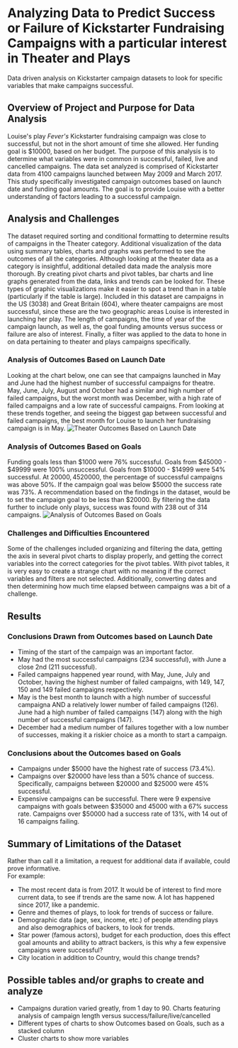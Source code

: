# Analyzing Data to Predict Success or Failure of Kickstarter Fundraising Campaigns with a particular interest in Theater and Plays
Data driven analysis on Kickstarter campaign datasets to look for specific variables that make campaigns successful.
## Overview of Project and Purpose for Data Analysis
Louise's play *Fever's* Kickstarter fundraising campaign was close to successful, but not in the short amount of time she allowed.  Her funding goal is $10000, based on her budget. The purpose of this analysis is to determine what variables were in common in successful, failed, live and cancelled campaigns.  The data set analyzed is comprised of Kickstarter data from 4100 campaigns launched between May 2009 and March 2017.  This study specifically investigated campaign outcomes based on launch date and funding goal amounts.  The goal is to provide Louise with a better understanding of factors leading to a successful campaign.

## Analysis and Challenges
The dataset required sorting and conditional formatting to determine results of campaigns in the Theater category.  Additional visualization of the data using summary tables, charts and graphs was performed to see the outcomes of all the categories.  Although looking at the theater data as a category is insightful, additional detailed data made the analysis more thorough.  By creating pivot charts and pivot tables, bar charts and line graphs generated from the data, links and trends can be looked for. These types of graphic visualizations make it easier to spot a trend than in a table (particularly if the table is large).   Included in this dataset are campaigns in the US (3038) and Great Britain (604), where theater campaigns are most successful, since these are the two geographic areas Louise is interested in launching her play.  The length of campaigns, the time of year of the campaign launch, as well as, the goal funding amounts versus success or failure are also of interest.  Finally, a filter was applied to the data to hone in on data pertaining to theater and plays campaigns specifically.
### Analysis of Outcomes Based on Launch Date
Looking at the chart below, one can see that campaigns launched in May and June had the highest number of successful campaigns for theatre.  May, June, July, August and October had a similar and high number of failed campaigns, but the worst month was December, with a high rate of failed campaigns and a low rate of successful campaigns.  From looking at these trends together, and seeing the biggest gap between successful and failed campaigns, the best month for Louise to launch her fundraising campaign is in May.
![Theater Outcomes Based on Launch Date](https://github.com/jcsargis00/kickstarter-analysis/blob/main/resources/Theater_Outcomes_vs_Launch.png)
### Analysis of Outcomes Based on Goals
Funding goals less than $1000 were 76% successful.  Goals from $45000 - $49999 were 100% unsuccessful. Goals from $10000 - $14999 were 54% successful.  At $20000, 45% were successful.  By keeping the goal <$20000, the percentage of successful campaigns was above 50%.  If the campaign goal was below $5000 the success rate was 73%.  A recommendation based on the findings in the dataset, would be to set the campaign goal to be less than $20000. By filtering the data further to include only plays, success was found with 238 out of 314 campaigns.
![Analysis of Outcomes Based on Goals](https://github.com/jcsargis00/kickstarter-analysis/blob/main/resources/Outcomes_vs_Goals.png)
### Challenges and Difficulties Encountered
Some of the challenges included organizing and filtering the data, getting the axis in several pivot charts to display properly, and getting the correct variables into the correct categories for the pivot tables.  With pivot tables, it is very easy to create a strange chart with no meaning if the correct variables and filters are not selected.  Additionally, converting dates and then determining how much time elapsed between campaigns was a bit of a challenge.
## Results

### Conclusions Drawn from Outcomes based on Launch Date
* Timing of the start of the campaign was an important factor.
* May had the most successful campaigns (234 successful), with June a close 2nd (211 successful).
* Failed campaigns happened year round, with May, June, July and October, having the highest number of failed campaigns, with 149, 147, 150 and 149  failed campaigns respectively.
* May is the best month  to launch with a high number of successful campaigna AND a relatively lower number of failed campaigns (126).  June had a high number of failed campaigns (147) along with the high number of successful campaigns (147).
* December had a medium number of failures together with a low number of successes, making it a riskier choice as a month to start a campaign.

###  Conclusions about the Outcomes based on Goals
* Campaigns under $5000 have the highest rate of success (73.4%). 
* Campaigns over $20000 have less than a 50% chance of success.  Specifically, campaigns between  $20000 and $25000 were 45% successful.  
* Expensive campaigns can be successful.  There were 9 expensive campaigns with goals between $35000 and 45000 with a 67% success rate.  Campaigns over $50000 had a success rate of 13%, with 14 out of 16 campaigns failing.

## Summary of Limitations of the Dataset
Rather than call it a limitation, a request for additional data if available, could prove informative.  
For example: 
* The most recent data is from 2017.  It would be of interest to find more current data, to see if trends are the same now. A lot has happened since 2017, like a pandemic.
* Genre and themes of plays, to look for trends of success or failure.
* Demographic data (age, sex, income, etc.) of people attending plays and also demographics of backers, to look for trends.
* Star power (famous actors), budget for each production, does this effect goal amounts and ability to attract backers, is this why a few expensive campaigns were successful?
* City location in addition to Country, would this change trends?

## Possible tables and/or graphs to create and analyze
- Campaigns duration varied greatly, from 1 day to 90.  Charts featuring analysis of campaign length versus success/failure/live/cancelled 
- Different types of charts to show Outcomes based on Goals, such as a stacked column
- Cluster charts to show more variables
